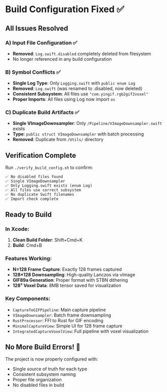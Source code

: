 # Build Configuration Fixed ✅

## All Issues Resolved

### A) Input File Configuration ✅
- **Removed**: `Log.swift.disabled` completely deleted from filesystem
- No longer referenced in any build configuration

### B) Symbol Conflicts ✅
- **Single Log Type**: Only `Logging.swift` with `public enum Log`
- **Removed**: `Log.swift` (was renamed to .disabled, now deleted)
- **Consistent Subsystem**: All files use `"com.yingif.rgb2gif2voxel"`
- **Proper Imports**: All files using Log now import `os`

### C) Duplicate Build Artifacts ✅
- **Single VImageDownsampler**: Only `/Pipeline/VImageDownsampler.swift` exists
- **Type**: `public struct VImageDownsampler` with batch processing
- **Removed**: Duplicate from `/Utils/` directory

## Verification Complete

Run `./verify_build_config.sh` to confirm:
```
✅ No disabled files found
✅ Single VImageDownsampler
✅ Only Logging.swift exists (enum Log)
✅ All files use correct subsystem
✅ No duplicate Swift filenames
✅ Import check complete
```

## Ready to Build

### In Xcode:
1. **Clean Build Folder**: Shift+Cmd+K
2. **Build**: Cmd+B

### Features Working:
- **N=128 Frame Capture**: Exactly 128 frames captured
- **128×128 Downsampling**: High-quality Lanczos via vImage
- **GIF89a Generation**: Proper format with STBN dithering
- **128³ Voxel Data**: 8MB tensor saved for visualization

### Key Components:
- `CaptureToGIFPipeline`: Main capture pipeline
- `VImageDownsampler`: Batch frame downsampling
- `RustProcessor`: FFI to Rust for GIF encoding
- `MinimalCaptureView`: Simple UI for 128 frame capture
- `IntegratedCaptureVoxelView`: Full pipeline with voxel visualization

## No More Build Errors! 🎉

The project is now properly configured with:
- Single source of truth for each type
- Consistent subsystem naming
- Proper file organization
- No disabled files in build